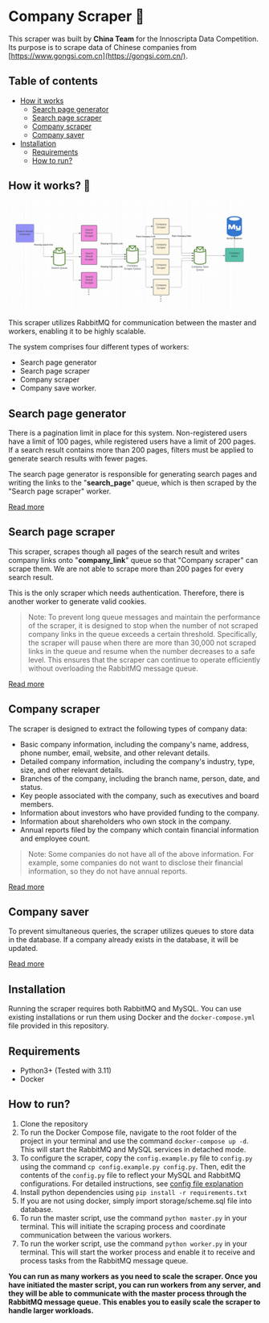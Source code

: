 ﻿# Company Scraper 🚀

This scraper was built by **China Team** for the Innoscripta Data Competition. Its purpose is to scrape data of Chinese
companies from [https://www.gongsi.com.cn](https://gongsi.com.cn/).

## Table of contents

* [How it works](#how-it-works-)
    * [Search page generator](#search-page-generator)
    * [Search page scraper](#search-page-scraper)
    * [Company scraper](#company-scraper)
    * [Company saver](#company-saver)
* [Installation](#installation)
    * [Requirements](#requirements)
    * [How to run?](#how-to-run)

## How it works? 🤔

![image.png](assets/flow.png)

This scraper utilizes RabbitMQ for communication between the master and workers, enabling it to be highly scalable.

The system comprises four different types of workers:

* Search page generator
* Search page scraper
* Company scraper
* Company save worker.

## Search page generator

There is a pagination limit in place for this system. Non-registered users have a limit of 100 pages, while registered
users have a limit of 200 pages.
If a search result contains more than 200 pages, filters must be applied to generate search results with fewer pages.

The search page generator is responsible for generating search pages and writing the links to the "**search\_page**"
queue, which is then scraped by the "Search page scraper" worker.

[Read more](assets/docs/search_page_generator.md)

## Search page scraper

This scraper, scrapes though all pages of the search result and writes company links onto "**company_link**" queue so
that "Company scraper" can scrape them. We are not able to scrape more than 200 pages for every search result.

This is the only scraper which needs authentication. Therefore, there is another worker to generate valid cookies.

> Note: To prevent long queue messages and maintain the performance of the scraper, it is designed to stop when the
> number of not scraped company links in the queue exceeds a certain threshold. Specifically, the scraper will pause when
> there are more than 30,000 not scraped links in the queue and resume when the number decreases to a safe level. This
> ensures that the scraper can continue to operate efficiently without overloading the RabbitMQ message queue.

[Read more](assets/docs/search_page_scraper.md)

## Company scraper

The scraper is designed to extract the following types of company data:

* Basic company information, including the company's name, address, phone number, email, website, and other relevant
  details.
* Detailed company information, including the company's industry, type, size, and other relevant details.
* Branches of the company, including the branch name, person, date, and status.
* Key people associated with the company, such as executives and board members.
* Information about investors who have provided funding to the company.
* Information about shareholders who own stock in the company.
* Annual reports filed by the company which contain financial information and employee count.

> Note: Some companies do not have all of the above information. For example, some companies do not want to disclose
> their financial information, so they do not have annual reports.

[Read more](assets/docs/company_scraper.md)

## Company saver

To prevent simultaneous queries, the scraper utilizes queues to store data in the database. If a company already exists
in the database, it will be updated.

[Read more](assets/docs/company_saver.md)


## Installation

Running the scraper requires both RabbitMQ and MySQL. You can use existing installations or run them using Docker and
the `docker-compose.yml` file provided in this repository.

## Requirements

* Python3+ (Tested with 3.11)
* Docker

## How to run?

1. Clone the repository
2. To run the Docker Compose file, navigate to the root folder of the project in your terminal and use the
   command `docker-compose up -d`. This will start the RabbitMQ and MySQL services in detached mode.
3. To configure the scraper, copy the `config.example.py` file to `config.py` using the
   command `cp config.example.py config.py`. Then, edit the contents of the `config.py` file to reflect your MySQL and
   RabbitMQ configurations. For detailed instructions, see [config file explanation](assets/docs/config.md)
4. Install python dependencies using `pip install -r requirements.txt`
5. If you are not using docker, simply import storage/scheme.sql file into database.
6. To run the master script, use the command `python master.py` in your terminal. This will initiate the scraping
   process and coordinate communication between the various workers.
7. To run the worker script, use the command `python worker.py` in your terminal. This will start the worker process and
   enable it to receive and process tasks from the RabbitMQ message queue.

**You can run as many workers as you need to scale the scraper. Once you have initiated the master script, you can run
workers from any server, and they will be able to communicate with the master process through the RabbitMQ message
queue. This enables you to easily scale the scraper to handle larger workloads.**
